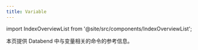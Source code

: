 ```yaml
---
title: Variable
---
```

import IndexOverviewList from '@site/src/components/IndexOverviewList';

本页提供 Databend 中与变量相关的命令的参考信息。

<IndexOverviewList />